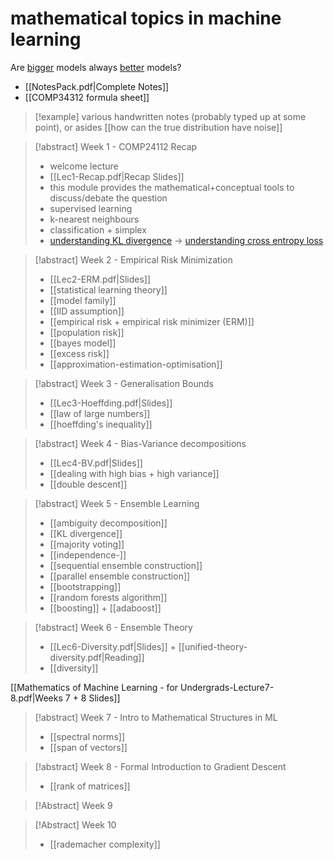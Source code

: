 # mathematical topics in machine learning
Are <u>bigger</u> models always <u>better</u> models?

- [[NotesPack.pdf|Complete Notes]]
- [[COMP34312 formula sheet]]

> [!example] various handwritten notes (probably typed up at some point), or asides
> [[how can the true distribution have noise]]

> [!abstract] Week 1 - COMP24112 Recap
> - welcome lecture
> - [[Lec1-Recap.pdf|Recap Slides]]
> - this module provides the mathematical+conceptual tools to discuss/debate the question
> - supervised learning
> - k-nearest neighbours
> - classification + simplex
> - [understanding KL divergence](https://www.youtube.com/watch?v=SxGYPqCgJWM) -> [understanding cross entropy loss](https://www.youtube.com/watch?v=Pwgpl9mKars)

> [!abstract] Week 2 - Empirical Risk Minimization
> - [[Lec2-ERM.pdf|Slides]]
> - [[statistical learning theory]]
> - [[model family]]
> - [[IID assumption]]
> - [[empirical risk + empirical risk minimizer (ERM)]]
> - [[population risk]]
> - [[bayes model]]
> - [[excess risk]]
> - [[approximation-estimation-optimisation]]

> [!abstract] Week 3 - Generalisation Bounds
> - [[Lec3-Hoeffding.pdf|Slides]]
> - [[law of large numbers]]
> - [[hoeffding's inequality]]

> [!abstract] Week 4 - Bias-Variance decompositions
> - [[Lec4-BV.pdf|Slides]]
> - [[dealing with high bias + high variance]]
> - [[double descent]]

> [!abstract] Week 5 - Ensemble Learning
> - [[ambiguity decomposition]]
> - [[KL divergence]]
> - [[majority voting]]
> - [[independence-]]
> - [[sequential ensemble construction]]
> - [[parallel ensemble construction]]
> - [[bootstrapping]]
> - [[random forests algorithm]]
> - [[boosting]] + [[adaboost]]

> [!abstract] Week 6 - Ensemble Theory
> - [[Lec6-Diversity.pdf|Slides]] + [[unified-theory-diversity.pdf|Reading]]
> - [[diversity]]

[[Mathematics of Machine Learning - for Undergrads-Lecture7-8.pdf|Weeks 7 + 8 Slides]]

> [!abstract] Week 7 - Intro to Mathematical Structures in ML
> - [[spectral norms]]
> - [[span of vectors]] 

> [!abstract] Week 8 - Formal Introduction to Gradient Descent
> 
> - [[rank of matrices]]

> [!Abstract] Week 9

> [!Abstract] Week 10 
> - [[rademacher complexity]]